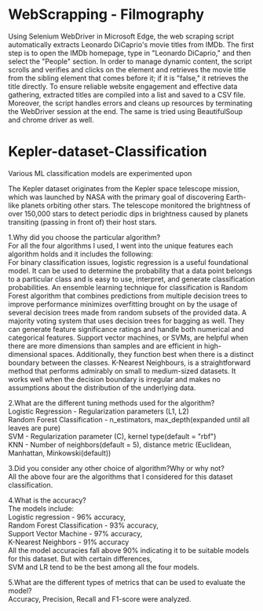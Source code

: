 # WebScrapping - Filmography
Using Selenium WebDriver in Microsoft Edge, the web scraping script automatically extracts Leonardo DiCaprio's movie titles from IMDb. The first step is to open the IMDb homepage, type in "Leonardo DiCaprio," and then select the "People" section.   In order to manage dynamic content, the script scrolls and verifies and clicks on the element and retrieves the movie title from the sibling element that comes before it; if it is "false," it retrieves the title directly. To ensure reliable website engagement and effective data gathering, extracted titles are compiled into a list and saved to a CSV file.   Moreover, the script handles errors and cleans up resources by terminating the WebDriver session at the end.
The same is tried using BeautifulSoup and chrome driver as well.


# Kepler-dataset-Classification
Various ML classification models are experimented upon

The Kepler dataset originates from the Kepler space telescope mission, which was launched by NASA with the primary goal of 
discovering Earth-like planets orbiting other stars. The telescope monitored the brightness of over 150,000 stars to detect 
periodic dips in brightness caused by planets transiting (passing in front of) their host stars.

1.Why did you choose the particular algorithm?  
For all the four algorithms I used, I went into the unique features each algorithm holds and it includes the following:  
For binary classification issues, logistic regression is a useful foundational model. It can be used to determine the probability that a data point belongs to a particular class and is easy to use, interpret, and generate classification probabilities.   An ensemble learning technique for classification is Random Forest algorithm that combines predictions from multiple decision trees to improve performance minimizes overfitting brought on by the usage of several decision trees made from random subsets of the provided data. A majority voting system that uses decision trees for bagging as well. They can generate feature significance ratings and handle both numerical and categorical features.   Support vector machines, or SVMs, are helpful when there are more dimensions than samples and are efficient in high-dimensional spaces. Additionally, they function best when there is a distinct boundary between the classes.   K-Nearest Neighbours, is a straightforward method that performs admirably on small to medium-sized datasets. It works well when the decision boundary is irregular and makes no assumptions about the distribution of the underlying data.

2.What are the different tuning methods used for the algorithm?  
Logistic Regression - Regularization parameters (L1, L2)   
Random Forest Classification - n_estimators, max_depth(expanded until all leaves are pure)   
SVM - Regularization parameter (C), kernel type(default = "rbf")  
KNN - Number of neighbors(default = 5), distance metric (Euclidean, Manhattan, Minkowski(default))  

3.Did you consider any other choice of algorithm?Why or why not?  
All the above four are the algorithms that I considered for this dataset classification.

4.What is the accuracy?  
The models include:   
Logistic regression - 96% accuracy,   
Random Forest Classification - 93% accuracy,   
Support Vector Machine - 97% accuracy,   
K-Nearest Neighbors - 91% accuracy  
All the model accuracies fall above 90% indicating it to be suitable models for this dataset. But with certain differences,  
SVM and LR tend to be the best among all the four models.  

5.What are the different types of metrics that can be used to evaluate the model?  
Accuracy, Precision, Recall and F1-score were analyzed.

